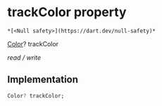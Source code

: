 


# trackColor property




    *[<Null safety>](https://dart.dev/null-safety)*


[Color](https://api.flutter.dev/flutter/dart-ui/Color-class.html)? trackColor
  
_read / write_






## Implementation

```dart
Color? trackColor;


```







